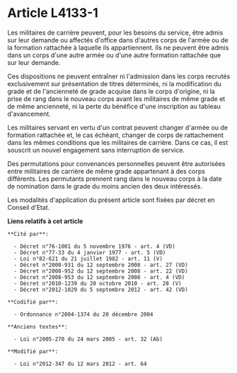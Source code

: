 # Article L4133-1

Les militaires de carrière peuvent, pour les besoins du service, être admis sur leur demande ou affectés d'office dans
d'autres corps de l'armée ou de la formation rattachée à laquelle ils appartiennent. Ils ne peuvent être admis dans un corps
d'une autre armée ou d'une autre formation rattachée que sur leur demande.

Ces dispositions ne peuvent entraîner ni l'admission dans les corps recrutés exclusivement sur présentation de titres
déterminés, ni la modification du grade et de l'ancienneté de grade acquise dans le corps d'origine, ni la prise de rang dans
le nouveau corps avant les militaires de même grade et de même ancienneté, ni la perte du bénéfice d'une inscription au
tableau d'avancement.

Les militaires servant en vertu d'un contrat peuvent changer d'armée ou de formation rattachée et, le cas échéant, changer de
corps de rattachement dans les mêmes conditions que les militaires de carrière. Dans ce cas, il est souscrit un nouvel
engagement sans interruption de service.

Des permutations pour convenances personnelles peuvent être autorisées entre militaires de carrière de même grade appartenant
à des corps différents. Les permutants prennent rang dans le nouveau corps à la date de nomination dans le grade du moins
ancien des deux intéressés.

Les modalités d'application du présent article sont fixées par décret en Conseil d'Etat.

**Liens relatifs à cet article**

	**Cité par**:

	  - Décret n°76-1001 du 5 novembre 1976 - art. 4 (VD)
	  - Décret n°77-33 du 4 janvier 1977 - art. 5 (VD)
	  - Loi n°82-621 du 21 juillet 1982 - art. 11 (V)
	  - Décret n°2008-931 du 12 septembre 2008 - art. 27 (VD)
	  - Décret n°2008-952 du 12 septembre 2008 - art. 22 (VD)
	  - Décret n°2008-953 du 12 septembre 2008 - art. 4 (VD)
	  - Décret n°2010-1239 du 20 octobre 2010 - art. 28 (V)
	  - Décret n°2012-1029 du 5 septembre 2012 - art. 42 (VD)

	**Codifié par**:

	  - Ordonnance n°2004-1374 du 20 décembre 2004

	**Anciens textes**:

	  - Loi n°2005-270 du 24 mars 2005 - art. 32 (Ab)

	**Modifié par**:

	  - Loi n°2012-347 du 12 mars 2012 - art. 64
